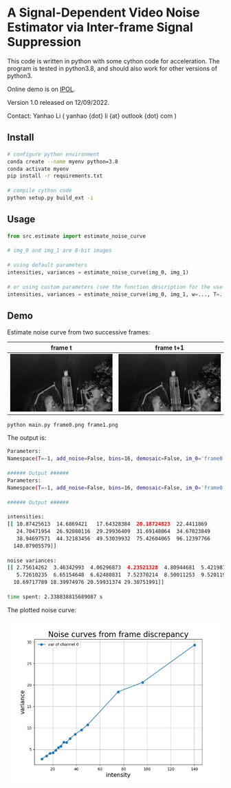 # A Signal-Dependent Video Noise Estimator via Inter-frame Signal Suppression

This code is written in python with some cython code for acceleration.
The program is tested in python3.8, and should also work for other versions of python3.


Online demo is on [IPOL](https://ipolcore.ipol.im/demo/clientApp/demo.html?id=77777000249).

Version 1.0 released on 12/09/2022.

Contact: Yanhao Li ( yanhao {dot} li {at} outlook {dot} com )


## Install


``` bash
# configure python environment
conda create --name myenv python=3.8
conda activate myenv
pip install -r requirements.txt

# compile cython code
python setup.py build_ext -i
```

## Usage

``` python
from src.estimate import estimate_noise_curve

# img_0 and img_1 are 8-bit images

# using default parameters
intensities, variances = estimate_noise_curve(img_0, img_1)

# or using custom parameters (see the function description for the use of parameters)
intensities, variances = estimate_noise_curve(img_0, img_1, w=..., T=..., th=..., q=..., bins=..., s=..., f=...)


```


## Demo

Estimate noise curve from two successive frames:

frame t             |  frame t+1
:---:|:---:
![](frame0.png)  |  ![](frame1.png)

``` bash
python main.py frame0.png frame1.png
```

The output is:
``` bash
Parameters:
Namespace(T=-1, add_noise=False, bins=16, demosaic=False, im_0='frame0.png', im_1='frame1.png', multiscale=0, noise_a=3, noise_b=3, quantile=5, search_range=5, th=3, w=8)

###### Output ###### 
Parameters:
Namespace(T=-1, add_noise=False, bins=16, demosaic=False, im_0='frame0.png', im_1='frame1.png', multiscale=0, noise_a=3, noise_b=3, quantile=5, search_range=5, th=3, w=8)

###### Output ###### 

intensities:
[[ 10.87425613  14.6869421   17.64328384  20.18724823  22.4411869
   24.70471954  26.92080116  29.29936409  31.69148064  34.67023849
   38.94697571  44.32183456  49.53039932  75.42604065  96.12397766
  140.07905579]] 

noise variances:
[[ 2.75614262  3.46342993  4.06296873  4.23521328  4.80944681  5.42198753
   5.72610235  6.65154648  6.62480831  7.52370214  8.50011253  9.52011967
  10.69717789 18.39974976 20.59931374 29.30751991]] 

time spent: 2.338838815689087 s

```

The plotted noise curve:

<!-- ![](curve.png | width=100) -->


<img src="curve_s0.png" alt="alt text" width="600"/>

